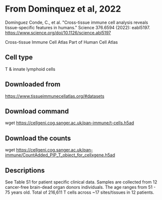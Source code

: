 
# From Dominquez et al, 2022 

Domínguez Conde, C., et al. "Cross-tissue immune cell analysis reveals tissue-specific features in humans." Science 376.6594 (2022): eabl5197.
https://www.science.org/doi/10.1126/science.abl5197

Cross-tissue Immune Cell Atlas
Part of Human Cell Atlas


## Cell type

T & innate
lymphoid cells


## Downloaded from

https://www.tissueimmunecellatlas.org/#datasets


## Download command

wget https://cellgeni.cog.sanger.ac.uk/pan-immune/t-cells.h5ad



## Download the counts

wget https://cellgeni.cog.sanger.ac.uk/pan-immune/CountAdded_PIP_T_object_for_cellxgene.h5ad


## Descriptions

See Table S1 for patient specific clinical data. 
Samples are collected from 12 cancer-free brain-dead organ donors individuals.
The age ranges from 51 - 75 years old.
Total of 216,611 T cells across ~17 sites/tissues in 12 patients. 


